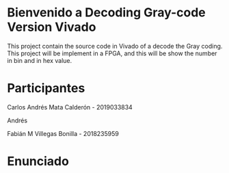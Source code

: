 # Bienvenido a Decoding Gray-code Version Vivado

This project contain the source code in Vivado of a decode the Gray coding. 
This project will be implement in a FPGA, 
and this will be show the number in bin and in hex value.

# Participantes

Carlos Andrés Mata Calderón - 2019033834

Andrés 

Fabián M Villegas Bonilla - 2018235959


# Enunciado

